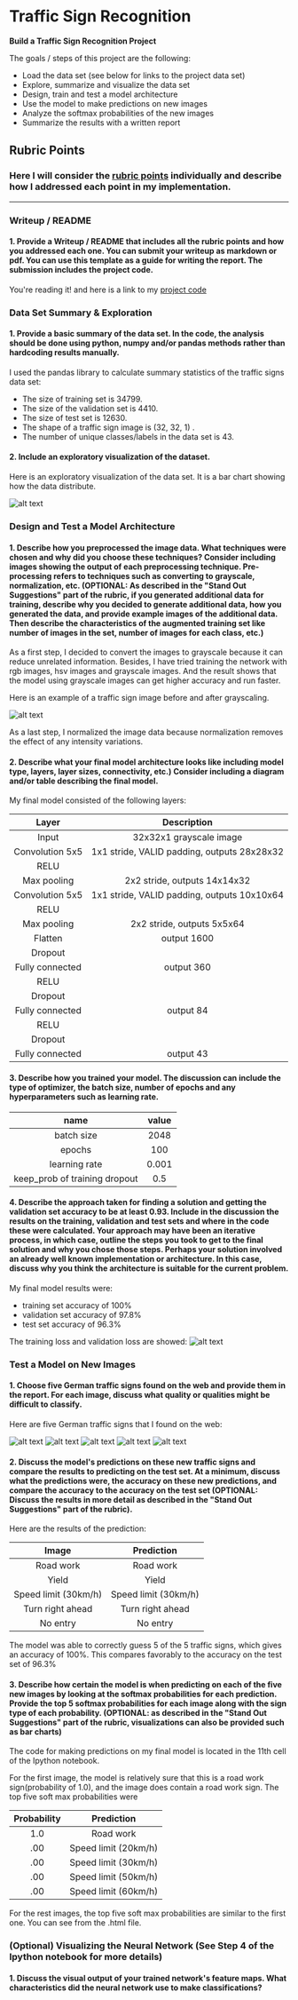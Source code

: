 # **Traffic Sign Recognition** 

**Build a Traffic Sign Recognition Project**

The goals / steps of this project are the following:
* Load the data set (see below for links to the project data set)
* Explore, summarize and visualize the data set
* Design, train and test a model architecture
* Use the model to make predictions on new images
* Analyze the softmax probabilities of the new images
* Summarize the results with a written report


[//]: # (Image References)

[image1]: ./examples/trainDataHist.png "trainDataHist"
[image2]: ./examples/grayscale.jpg "Grayscaling"
[image3]: ./examples/random_noise.jpg "Random Noise"
[image4]: ./mydata/index.jpg "Traffic Sign 1"
[image5]: ./mydata/yield.jpg "Traffic Sign 2"
[image6]: ./mydata/sl30.jpg "Traffic Sign 3"
[image7]: ./mydata/turnRight.jpg "Traffic Sign 4"
[image8]: ./mydata/NoPassing.jpg "Traffic Sign 5"
[image9]: ./examples/loss.png"

## Rubric Points
### Here I will consider the [rubric points](https://review.udacity.com/#!/rubrics/481/view) individually and describe how I addressed each point in my implementation.  

---
### Writeup / README

#### 1. Provide a Writeup / README that includes all the rubric points and how you addressed each one. You can submit your writeup as markdown or pdf. You can use this template as a guide for writing the report. The submission includes the project code.

You're reading it! and here is a link to my [project code](https://github.com/macy111/CarND-Traffic-Sign-Classifier/blob/master/Traffic_Sign_Classifier.ipynb)

### Data Set Summary & Exploration

#### 1. Provide a basic summary of the data set. In the code, the analysis should be done using python, numpy and/or pandas methods rather than hardcoding results manually.

I used the pandas library to calculate summary statistics of the traffic
signs data set:

* The size of training set is 34799.
* The size of the validation set is 4410.
* The size of test set is 12630.
* The shape of a traffic sign image is (32, 32, 1) .
* The number of unique classes/labels in the data set is 43.

#### 2. Include an exploratory visualization of the dataset.

Here is an exploratory visualization of the data set. It is a bar chart showing how the data distribute.

![alt text][image1]

### Design and Test a Model Architecture

#### 1. Describe how you preprocessed the image data. What techniques were chosen and why did you choose these techniques? Consider including images showing the output of each preprocessing technique. Pre-processing refers to techniques such as converting to grayscale, normalization, etc. (OPTIONAL: As described in the "Stand Out Suggestions" part of the rubric, if you generated additional data for training, describe why you decided to generate additional data, how you generated the data, and provide example images of the additional data. Then describe the characteristics of the augmented training set like number of images in the set, number of images for each class, etc.)

As a first step, I decided to convert the images to grayscale because it can reduce unrelated information. Besides, I have tried training the network with rgb images, hsv images and grayscale images. And the result shows that the model using grayscale images can get higher accuracy and run faster.

Here is an example of a traffic sign image before and after grayscaling.

![alt text][image2]

As a last step, I normalized the image data because normalization removes the effect of any intensity variations.


#### 2. Describe what your final model architecture looks like including model type, layers, layer sizes, connectivity, etc.) Consider including a diagram and/or table describing the final model.

My final model consisted of the following layers:

| Layer         		|     Description	        					| 
|:---------------------:|:---------------------------------------------:| 
| Input         		| 32x32x1 grayscale image   							| 
| Convolution 5x5     	| 1x1 stride, VALID padding, outputs 28x28x32 	|
| RELU					|												|
| Max pooling	      	| 2x2 stride,  outputs 14x14x32 				|
| Convolution 5x5	    | 1x1 stride, VALID padding, outputs 10x10x64 	|
| RELU					|												|
| Max pooling	      	| 2x2 stride,  outputs 5x5x64				|
|	Flatten					|	output 1600										|
|	Dropout					|												|
| Fully connected		| output 360      									|
| RELU					|												|
|	Dropout					|												|
| Fully connected		| output 84      									|
| RELU					|												|
|	Dropout					|												|
| Fully connected		| output 43      									|
 


#### 3. Describe how you trained your model. The discussion can include the type of optimizer, the batch size, number of epochs and any hyperparameters such as learning rate.

| name         		|     value	        					| 
|:---------------------:|:---------------------------------------------:| 
| batch size         		| 2048   							| 
| epochs         		| 100  							| 
| learning rate         		| 0.001  							| 
| keep_prob of training dropout         		| 0.5 							| 

#### 4. Describe the approach taken for finding a solution and getting the validation set accuracy to be at least 0.93. Include in the discussion the results on the training, validation and test sets and where in the code these were calculated. Your approach may have been an iterative process, in which case, outline the steps you took to get to the final solution and why you chose those steps. Perhaps your solution involved an already well known implementation or architecture. In this case, discuss why you think the architecture is suitable for the current problem.

My final model results were:
* training set accuracy of 100%
* validation set accuracy of 97.8%
* test set accuracy of 96.3%

The training loss and validation loss are showed:
 ![alt text][image9]

### Test a Model on New Images

#### 1. Choose five German traffic signs found on the web and provide them in the report. For each image, discuss what quality or qualities might be difficult to classify.

Here are five German traffic signs that I found on the web:

![alt text][image4] ![alt text][image5] ![alt text][image6] 
![alt text][image7] ![alt text][image8]


#### 2. Discuss the model's predictions on these new traffic signs and compare the results to predicting on the test set. At a minimum, discuss what the predictions were, the accuracy on these new predictions, and compare the accuracy to the accuracy on the test set (OPTIONAL: Discuss the results in more detail as described in the "Stand Out Suggestions" part of the rubric).

Here are the results of the prediction:

| Image			        |     Prediction	        					| 
|:---------------------:|:---------------------------------------------:| 
| Road work      		| Road work  									| 
| Yield    			| Yield 										|
| Speed limit (30km/h)					| Speed limit (30km/h)											|
| Turn right ahead	      		| Turn right ahead				 				|
| No entry		|  No entry     							|


The model was able to correctly guess 5 of the 5 traffic signs, which gives an accuracy of 100%. This compares favorably to the accuracy on the test set of 96.3%

#### 3. Describe how certain the model is when predicting on each of the five new images by looking at the softmax probabilities for each prediction. Provide the top 5 softmax probabilities for each image along with the sign type of each probability. (OPTIONAL: as described in the "Stand Out Suggestions" part of the rubric, visualizations can also be provided such as bar charts)

The code for making predictions on my final model is located in the 11th cell of the Ipython notebook.

For the first image, the model is relatively sure that this is a road work sign(probability of 1.0), and the image does contain a road work sign. The top five soft max probabilities were

| Probability         	|     Prediction	        					| 
|:---------------------:|:---------------------------------------------:| 
| 1.0         			| Road work   									| 
| .00     				| Speed limit (20km/h) 										|
| .00					| Speed limit (30km/h)											|
| .00	      			| Speed limit (50km/h)					 				|
| .00				    |  Speed limit (60km/h)     							|


For the rest images,  the top five soft max probabilities are similar to the first one. You can see from the .html file.

### (Optional) Visualizing the Neural Network (See Step 4 of the Ipython notebook for more details)
#### 1. Discuss the visual output of your trained network's feature maps. What characteristics did the neural network use to make classifications?


